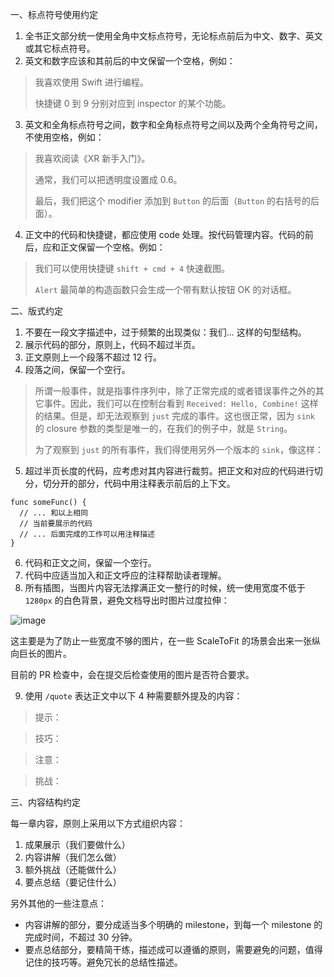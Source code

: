 一、标点符号使用约定
1. 全书正文部分统一使用全角中文标点符号，无论标点前后为中文、数字、英文或其它标点符号。
2. 英文和数字应该和其前后的中文保留一个空格，例如：

> 我喜欢使用 Swift 进行编程。
> 
> 快捷键 0 到 9 分别对应到 inspector 的某个功能。

3. 英文和全角标点符号之间，数字和全角标点符号之间以及两个全角符号之间，不使用空格，例如：

> 我喜欢阅读《XR 新手入门》。
> 
> 通常，我们可以把透明度设置成 0.6。
> 
> 最后，我们把这个 modifier 添加到 `Button` 的后面（`Button` 的右括号的后面）。

4. 正文中的代码和快捷键，都应使用 code 处理。按代码管理内容。代码的前后，应和正文保留一个空格。例如：

> 我们可以使用快捷键 `shift + cmd + 4` 快速截图。
> 
> `Alert` 最简单的构造函数只会生成一个带有默认按钮 OK 的对话框。

二、版式约定

1. 不要在一段文字描述中，过于频繁的出现类似：我们... 这样的句型结构。
2. 展示代码的部分，原则上，代码不超过半页。
3. 正文原则上一个段落不超过 12 行。
4. 段落之间，保留一个空行。

> 所谓一般事件，就是指事件序列中，除了正常完成的或者错误事件之外的其它事件。因此，我们可以在控制台看到 `Received: Hello, Combine!` 这样的结果。但是，却无法观察到 `just` 完成的事件。这也很正常，因为 `sink` 的 closure 参数的类型是唯一的，在我们的例子中，就是 `String`。
> 
> 为了观察到 `just` 的所有事件，我们得使用另外一个版本的 `sink`，像这样：

5. 超过半页长度的代码，应考虑对其内容进行裁剪。把正文和对应的代码进行切分，切分开的部分，代码中用注释表示前后的上下文。

```
func someFunc() {
  // ... 和以上相同
  // 当前要展示的代码
  // ... 后面完成的工作可以用注释描述
}
```

6. 代码和正文之间，保留一个空行。
7. 代码中应适当加入和正文呼应的注释帮助读者理解。
8. 所有插图，当图片内容无法撑满正文一整行的时候，统一使用宽度不低于 `1280px` 的白色背景，避免文档导出时图片过度拉伸：

![image](https://user-images.githubusercontent.com/8003181/221884858-d9fff0ef-f150-4d9a-bf17-6b8ab5d05e2c.png)

这主要是为了防止一些宽度不够的图片，在一些 ScaleToFit 的场景会出来一张纵向巨长的图片。

目前的 PR 检查中，会在提交后检查使用的图片是否符合要求。

9. 使用 `/quote` 表达正文中以下 4 种需要额外提及的内容：

> 提示：

> 技巧：

> 注意：

> 挑战：

三、内容结构约定

每一章内容，原则上采用以下方式组织内容：

1. 成果展示（我们要做什么）
2. 内容讲解（我们怎么做）
3. 额外挑战（还能做什么）
4. 要点总结（要记住什么）

另外其他的一些注意点：
- 内容讲解的部分，要分成适当多个明确的 milestone，到每一个 milestone 的完成时间，不超过 30 分钟。
- 要点总结部分，要精简干练，描述成可以遵循的原则，需要避免的问题，值得记住的技巧等。避免冗长的总结性描述。
